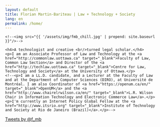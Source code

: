 ```yaml
---
layout: default
title: Florian Martin-Bariteau | Law + Technology + Society
lang: en
permalink: /home/
---
```


<div class="home" id="home">

  <div class="colx2">

  	<!--<img src="{{ '/assets/img/fmb_chill.jpg' | prepend: site.baseurl }}"/>-->

  	<h4>A technologist and creative <br/>turned legal scholar.</h4>
	<p>I am an Associate Professor of Law and Technology at the <a href="http://commonlaw.uottawa.ca" target="_blank">Faculty of Law, Common Law Section</a> and Director of the <a href="http://techlaw.uottawa.ca" target="_blank">Centre for Law, Technology and Society</a> at the University of Ottawa.</p>
	<!--<p>I am a LL.D. candidate, and a Lecturer at the Faculty of Law and at the Department of Computer Sciences (DIRO), at Université de Montréal. I am also Coordinator of <a href="https://openum.ca/en/" target="_blank">OpenUM</a> and the <a href="http://www.chairelrwilson.ca/en/" target="_blank">L.R. Wilson Chair in Information Technology and Electronic Commerce Law</a>.</p>
	<p>I'm currently an Internet Policy Global Fellow at the <a href="http://www.itsrio.org" target="_blank">Institute of Technology and Society at Rio de Janeiro (Brazil)</a>.</p>-->

<!--
  	<p><a href="about/#bio" class="link-label">Bio</a> <a href="about/#affiliations" class="link-label">Affiliations</a> <a href="writings/" class="link-label">Writings</a> <a href="talks/" class="link-label">Talks</a> <a href="/lld/" class="link-label label-grey">LLD</a>
	<br/><a class="link-label label-grey" href="https://twitter.com/f_mb" data-show-count="false" data-screen-name="false" data-size="normal">Twitter</a>
  	<a href="http://linkedin.com/in/fmartinbariteau" target="_blank" class="link-label label-grey">LinkedIn</a> <a href="https://www.researchgate.net/profile/Florian_Martin-Bariteau/" target="_blank" class="link-label label-grey">ResearchGate</a>
  	<a href="http://ssrn.com/author=1767802" target="_blank" class="link-label label-grey">SSRN</a></p>
-->


  </div>

  <div class="colx2">
	<a class="twitter-timeline" href="https://twitter.com/f_mb" data-widget-id="287357169165279232" height="500px" data-chrome="noheader nofooter noborders transparent" data-link-color="#ffc107">Tweets by @f_mb</a>
	<script>!function(d,s,id){var js,fjs=d.getElementsByTagName(s)[0],p=/^http:/.test(d.location)?'http':'https';if(!d.getElementById(id)){js=d.createElement(s);js.id=id;js.src=p+"://platform.twitter.com/widgets.js";fjs.parentNode.insertBefore(js,fjs);}}(document,"script","twitter-wjs");</script>
  </div>

</div>
